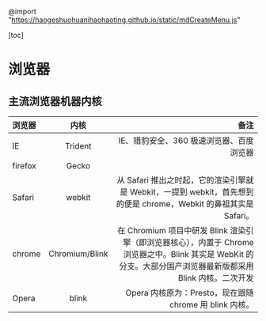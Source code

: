 @import "https://haogeshuohuanihaohaoting.github.io/static/mdCreateMenu.js"

[toc]

# 浏览器

## 主流浏览器机器内核

|浏览器|内核|备注|
|:-|:-:|-:|
|IE|Trident|IE、猎豹安全、360 极速浏览器、百度浏览器|
|firefox|Gecko||
|Safari|webkit|从 Safari 推出之时起，它的渲染引擎就是 Webkit，一提到 webkit，首先想到的便是 chrome，Webkit 的鼻祖其实是 Safari。|
|chrome|Chromium/Blink|在 Chromium 项目中研发 Blink 渲染引擎（即浏览器核心），内置于 Chrome 浏览器之中。Blink 其实是 WebKit 的分支。大部分国产浏览器最新版都采用 Blink 内核。二次开发|
|Opera|blink|Opera 内核原为：Presto，现在跟随 chrome 用 blink 内核。|